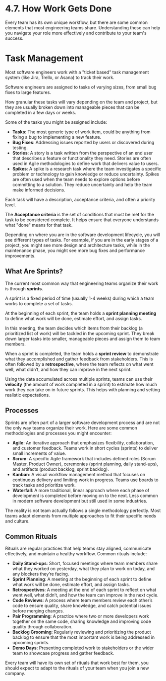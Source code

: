 # 4.7. How Work Gets Done

Every team has its own unique workflow, but there are some common elements that most engineering teams share. Understanding these can help you navigate your role more effectively and contribute to your team's success.

# Task Management

Most software engineers work with a "ticket based" task management system (like Jira, Trello, or Asana) to track their work.

Software engineers are assigned to tasks of varying sizes, from small bug fixes to large features.

How granular these tasks will vary depending on the team and project, but they are usually broken down into manageable pieces that can be completed in a few days or weeks.

Some of the tasks you might be assigned include:

- **Tasks**: The most generic type of work item, could be anything from fixing a bug to implementing a new feature.
- **Bug Fixes**: Addressing issues reported by users or discovered during testing.
- **Stories**: A story is a task written from the perspective of an end user that describes a feature or functionality they need. Stories are often used in Agile methodologies to define work that delivers value to users.
- **Spikes**: A spike is a research task where the team investigates a specific problem or technology to gain knowledge or reduce uncertainty. Spikes are often used when the team needs to explore options before committing to a solution. They reduce uncertainty and help the team make informed decisions.

Each task will have a description, acceptance criteria, and often a priority level.

The **Acceptance criteria** is the set of conditions that must be met for the task to be considered complete. It helps ensure that everyone understands what "done" means for that task.

Depending on where you are in the software development lifecycle, you will see different types of tasks. For example, if you are in the early stages of a project, you might see more design and architecture tasks, while in the maintenance phase, you might see more bug fixes and performance improvements.

## What Are Sprints?

The current most common way that engineering teams organize their work is through **sprints**.

A sprint is a fixed period of time (usually 1-4 weeks) during which a team works to complete a set of tasks.

At the beginning of each sprint, the team holds a **sprint planning meeting** to define what work will be done, estimate effort, and assign tasks.

In this meeting, the team decides which items from their backlog (a prioritized list of work) will be tackled in the upcoming sprint. They break down larger tasks into smaller, manageable pieces and assign them to team members.

When a sprint is completed, the team holds a **sprint review** to demonstrate what they accomplished and gather feedback from stakeholders. This is often followed by a **retrospective**, where the team reflects on what went well, what didn’t, and how they can improve in the next sprint.

Using the data accumulated across multiple sprints, teams can use their **velocity** (the amount of work completed in a sprint) to estimate how much work they can take on in future sprints. This helps with planning and setting realistic expectations.

## Processes

Sprints are often part of a larger software development process and are not the only way teams organize their work. Here are some common methodologies and processes you might encounter:

- **Agile**: An iterative approach that emphasizes flexibility, collaboration, and customer feedback. Teams work in short cycles (sprints) to deliver small increments of value.
- **Scrum**: A specific Agile framework that includes defined roles (Scrum Master, Product Owner), ceremonies (sprint planning, daily stand-ups), and artifacts (product backlog, sprint backlog).
- **Kanban**: A visual workflow management method that focuses on continuous delivery and limiting work in progress. Teams use boards to track tasks and prioritize work.
- **Waterfall**: A more traditional, linear approach where each phase of development is completed before moving on to the next. Less common in modern software development but still used in some industries.

The reality is not team actually follows a single methodology perfectly. Most teams adapt elements from multiple approaches to fit their specific needs and culture.

## Common Rituals

Rituals are regular practices that help teams stay aligned, communicate effectively, and maintain a healthy workflow. Common rituals include:

- **Daily Stand-ups**: Short, focused meetings where team members share what they worked on yesterday, what they plan to work on today, and any blockers they’re facing.
- **Sprint Planning**: A meeting at the beginning of each sprint to define what work will be done, estimate effort, and assign tasks.
- **Retrospectives**: A meeting at the end of each sprint to reflect on what went well, what didn’t, and how the team can improve in the next cycle.
- **Code Reviews**: A process where team members review each other’s code to ensure quality, share knowledge, and catch potential issues before merging changes.
- **Pair Programming**: A practice where two or more developers work together on the same code, sharing knowledge and improving code quality through collaboration.
- **Backlog Grooming**: Regularly reviewing and prioritizing the product backlog to ensure that the most important work is being addressed in upcoming sprints.
- **Demo Days**: Presenting completed work to stakeholders or the wider team to showcase progress and gather feedback.

Every team will have its own set of rituals that work best for them, you should expect to adapt to the rituals of your team when you join a new company.
